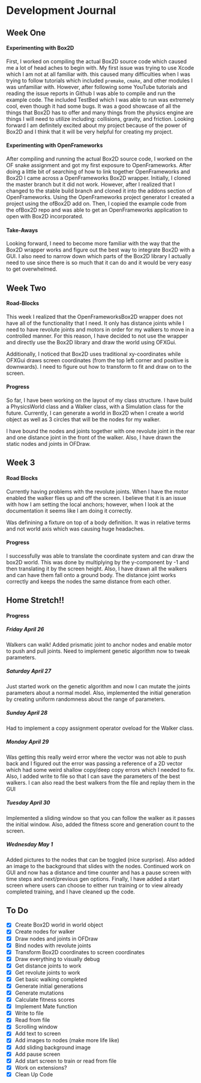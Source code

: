 # Development Journal
## Week One
#### Experimenting with Box2D

First, I worked on compiling the actual Box2D source code which caused me a lot of head aches to begin with. My first issue was trying to use Xcode which I am not at all familiar with. this caused many difficulties when I was trying to follow tutorials which included `premake`, `cmake`, and other modules I was unfamiliar with. However, after following some YouTube tutorials and reading the issue reports in Github I was able to compile and run the example code. The included TestBed which I was able to run was extremely cool, even though it had some bugs. It was a good showcase of all the things that Box2D has to offer and many things from the physics engine are things I will need to utilize including: collisions, gravity, and friction. Looking forward I am definitely excited about my project because of the power of Box2D and I think that it will be very helpful for creating my project.

#### Experimenting with OpenFrameworks

After compiling and running the actual Box2D source code, I worked on the OF snake assignment and got my first exposure to OpenFrameworks. After doing a little bit of searching of how to link together OpenFrameworks and Box2D I came across a OpenFrameworks Box2D wrapper. Initially, I cloned the master branch but it did not work. However, after I realized that I changed to the stable build branch and cloned it into the addons section of OpenFrameworks. Using the OpenFrameworks project generator I created a project using the ofBox2D add on. Then, I copied the example code from the ofBox2D repo and was able to get an OpenFrameworks application to open with Box2D incorporated.

#### Take-Aways

Looking forward, I need to become more familiar with the way that the Box2D wrapper works and figure out the best way to integrate Box2D with a GUI. I also need to narrow down which parts of the Box2D library I actually need to use since there is so much that it can do and it would be very easy to get overwhelmed.

## Week Two
#### Road-Blocks

This week I realized that the OpenFrameworksBox2D wrapper does not have all of the functionality that I need. It only has distance joints while I need to have revolute joints and motors in order for my walkers to move in a controlled manner. For this reason, I have decided to not use the wrapper and directly use the Box2D library and draw the world using OFXGui.

Additionally, I noticed that Box2D uses traditional xy-coordinates while OFXGui draws screen coordinates (from the top left corner and positive is downwards). I need to figure out how to transform to fit and draw on to the screen.
#### Progress

So far, I have been working on the layout of my class structure. I have build a PhysicsWorld class and a Walker class, with a Simulation class for the future. Currently, I can generate a world in Box2D when I create a world object as well as 3 circles that will be the nodes for my walker. 

I have bound the nodes and joints together with one revolute joint in the rear and one distance joint in the front of the walker. Also, I have drawn the static nodes and joints in OFDraw.

## Week 3
#### Road Blocks

Currently having problems with the revolute joints. When I have the motor enabled the walker flies up and off the screen. I believe that it is an issue with how I am setting the local anchors; however, when I look at the documentation it seems like I am doing it correctly.

Was definining a fixture on top of a body definition. It was in relative terms and not world axis which was causing huge headaches.

#### Progress 

I successfully was able to translate the coordinate system and can draw the box2D world. This was done by multiplying by the y-component by -1 and then translating it by the screen height. Also, I have drawn all the walkers and can have them fall onto a ground body. The distance joint works correctly and keeps the nodes the same distance from each other.

## Home Stretch!!

#### Progress

##### Friday April 26
Walkers can walk! Added prismatic joint to anchor nodes and enable motor to push and pull joints. Need to implement genetic algorithm now to tweak parameters.

##### Saturday April 27
Just started work on the genetic algorithm and now I can mutate the joints parameters about a normal model. Also, implemented the initial generation by creating uniform randomness about the range of parameters.

##### Sunday April 28
Had to implement a copy assignment operator oveload for the Walker class.

##### Monday April 29
Was getting this really weird error where the vector was not able to push back and I figured out the error was passing a reference of a 2D vector which had some weird shallow copy/deep copy errors which I needed to fix. Also, I added write to file so that I can save the parameters of the best walkers. I can also read the best walkers from the file and replay them in the GUI

##### Tuesday April 30
Implemented a sliding window so that you can follow the walker as it passes the initial window. Also, added the fitness score and generation count to the screen.

##### Wednesday May 1
Added pictures to the nodes that can be toggled (nice surprise). Also added an image to the background that slides with the nodes. Continued work on GUI and now has a distance and time counter and has a pause screen with time steps and next/previous gen options. Finally, I have added a start screen where users can choose to either run training or to view already completed training, and I have cleaned up the code.

## To Do
- [x] Create Box2D world in world object
- [x] Create nodes for walker
- [x] Draw nodes and joints in OFDraw
- [x] Bind nodes with revolute joints
- [x] Transform Box2D coordinates to screen coordinates
- [x] Draw everything to visually debug
- [x] Get distance joints to work
- [x] Get revolute joints to work
- [x] Get basic walking completed 
- [x] Generate initial generations
- [x] Generate mutations 
- [x] Calculate fitness scores
- [x] Implement Mate function 
- [x] Write to file
- [x] Read from file
- [x] Scrolling window
- [x] Add text to screen
- [x] Add images to nodes (make more life like)
- [x] Add sliding background image
- [x] Add pause screen
- [x] Add start screen to train or read from file
- [x] Work on extensions?
- [x] Clean Up Code
